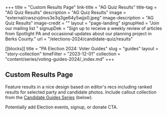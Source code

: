 +++
title = "Custom Results Page"
link-title = "AG Quiz Results"
title-tag = "AG Quiz Results"
description = "AG Quiz Results"
image = "external/cwszvjdnvs3e3q3ge64y5wjjx0.jpeg"
image-description = "AG Quiz Results"
image-credit = ""
layout = "page-landing"
signupHed = "Join our mailing list "
signupDek = "Sign up to receive a weekly review of articles from Spotlight PA and occasional updates about our planning project in Berks County."
url = "/elections-2024/candidate-quiz/results"

[[blocks]]
title = "PA Election 2024: Voter Guides"
slug = "guides"
layout = "story-collection"
timeFilter = "2023-12-01"
collection = "content/series/voting-guides-2024/_index.md"
+++

## Custom Results Page

Feature results in a nice design based on editor's recs including ranked results for selected party and candidate photos. Include callout collection from the [Candidate Guides Series](https://www.spotlightpa.org/series/voting-guides-2024) (below). 

Potentially add Election events, signup, or donate CTA.